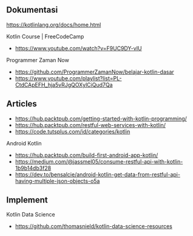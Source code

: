 ## Dokumentasi

https://kotlinlang.org/docs/home.html


Kotlin Course | FreeCodeCamp
- https://www.youtube.com/watch?v=F9UC9DY-vIU

Programmer Zaman Now
- https://github.com/ProgrammerZamanNow/belajar-kotlin-dasar
- https://www.youtube.com/playlist?list=PL-CtdCApEFH_hja5vRJgQOXylCiQud7Qa

## Articles

- https://hub.packtpub.com/getting-started-with-kotlin-programming/
- https://hub.packtpub.com/restful-web-services-with-kotlin/
- https://code.tutsplus.com/id/categories/kotlin

Android Kotlin
- https://hub.packtpub.com/build-first-android-app-kotlin/
- https://medium.com/@jassmel05/consume-restful-api-with-kotlin-1b9b14db3f28
- https://dev.to/bensalcie/android-kotlin-get-data-from-restful-api-having-multiple-json-objects-o5a

## Implement

Kotlin Data Science
- https://github.com/thomasnield/kotlin-data-science-resources
